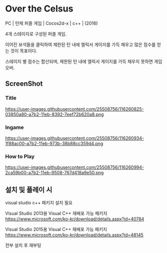 # Over the Celsus

PC | 턴제 퍼즐 게임 | Cocos2d-x | c++ | (2016)

4개 스테이지로 구성된 퍼즐 게임.

이어진 보석들을 클릭하여 제한된 턴 내에 엘릭서 게이지를 가득 채우고 많은 점수를 얻는 것이 목표이다.

스테이지 별 점수는 합산되며, 제한된 턴 내에 엘릭서 게이지를 가득 채우지 못하면 게임오버.


## ScreenShot

### Title

https://user-images.githubusercontent.com/25508756/116260825-03850a80-a7b2-11eb-8392-7eef72b620a8.png

### Ingame

https://user-images.githubusercontent.com/25508756/116260934-1f88ac00-a7b2-11eb-973b-38b88cc359d4.png

### How to Play

https://user-images.githubusercontent.com/25508756/116260994-2ca59b00-a7b2-11eb-9508-767d418a9e50.png

## 설치 및 플레이 시

visual studio c++ 패키지 설치 필요

Visual Studio 2013용 Visual C++ 재배포 가능 패키지 
https://www.microsoft.com/ko-kr/download/details.aspx?id=40784

Visual Studio 2015용 Visual C++ 재배포 가능 패키지 
https://www.microsoft.com/ko-kr/download/details.aspx?id=48145

전부 설치 후 재부팅

